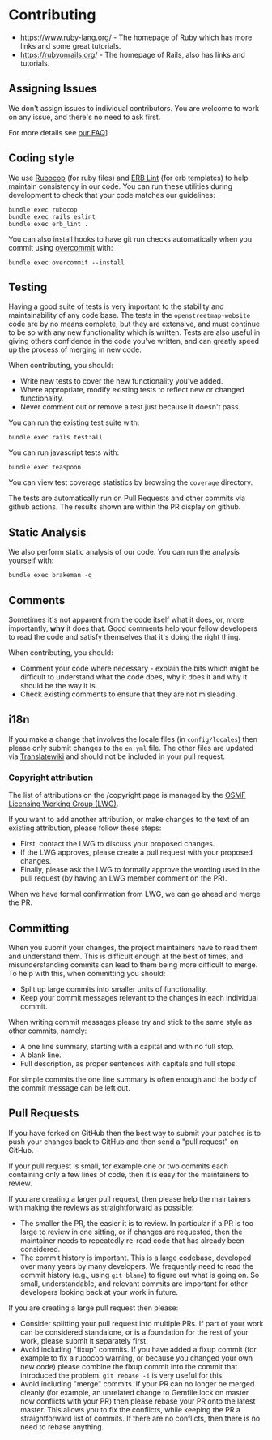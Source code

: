 # Contributing

* https://www.ruby-lang.org/ - The homepage of Ruby which has more links and some great tutorials.
* https://rubyonrails.org/ - The homepage of Rails, also has links and tutorials.

## Assigning Issues

We don't assign issues to individual contributors. You are welcome to work on any
issue, and there's no need to ask first.

For more details see [our FAQ](FAQ.md)]

## Coding style

We use [Rubocop](https://github.com/rubocop-hq/rubocop) (for ruby files)
and [ERB Lint](https://github.com/Shopify/erb-lint) (for erb templates)
to help maintain consistency in our code. You can run these utilities during
development to check that your code matches our guidelines:

```
bundle exec rubocop
bundle exec rails eslint
bundle exec erb_lint .
```

You can also install hooks to have git run checks automatically when
you commit using [overcommit](https://github.com/sds/overcommit) with:

```
bundle exec overcommit --install
```

## Testing

Having a good suite of tests is very important to the stability and
maintainability of any code base. The tests in the `openstreetmap-website` code are
by no means complete, but they are extensive, and must continue to be
so with any new functionality which is written. Tests are also useful
in giving others confidence in the code you've written, and can
greatly speed up the process of merging in new code.

When contributing, you should:

* Write new tests to cover the new functionality you've added.
* Where appropriate, modify existing tests to reflect new or changed
functionality.
* Never comment out or remove a test just because it doesn't pass.

You can run the existing test suite with:

```
bundle exec rails test:all
```

You can run javascript tests with:

```
bundle exec teaspoon
```

You can view test coverage statistics by browsing the `coverage` directory.

The tests are automatically run on Pull Requests and other commits via github
actions. The results shown are within the PR display on github.

## Static Analysis

We also perform static analysis of our code. You can run the analysis yourself with:

```
bundle exec brakeman -q
```

## Comments

Sometimes it's not apparent from the code itself what it does, or,
more importantly, **why** it does that. Good comments help your fellow
developers to read the code and satisfy themselves that it's doing the
right thing.

When contributing, you should:

* Comment your code where necessary - explain the bits which
might be difficult to understand what the code does, why it does it
and why it should be the way it is.
* Check existing comments to ensure that they are not misleading.

## i18n

If you make a change that involves the locale files (in `config/locales`) then please
only submit changes to the `en.yml` file. The other files are updated via
[Translatewiki](https://translatewiki.net/wiki/Translating:OpenStreetMap) and should
not be included in your pull request.

### Copyright attribution

The list of attributions on the /copyright page is managed by the [OSMF Licensing
Working Group (LWG)](https://wiki.osmfoundation.org/wiki/Licensing_Working_Group).

If you want to add another attribution, or make changes to the text of an existing
attribution, please follow these steps:

* First, contact the LWG to discuss your proposed changes.
* If the LWG approves, please create a pull request with your proposed changes.
* Finally, please ask the LWG to formally approve the wording used in the pull request
  (by having an LWG member comment on the PR).

When we have formal confirmation from LWG, we can go ahead and merge the PR.

## Committing

When you submit your changes, the project maintainers have to read them and
understand them. This is difficult enough at the best of times, and
misunderstanding commits can lead to them being more difficult to
merge. To help with this, when committing you should:

* Split up large commits into smaller units of functionality.
* Keep your commit messages relevant to the changes in each individual
commit.

When writing commit messages please try and stick to the same style as
other commits, namely:

* A one line summary, starting with a capital and with no full stop.
* A blank line.
* Full description, as proper sentences with capitals and full stops.

For simple commits the one line summary is often enough and the body
of the commit message can be left out.

## Pull Requests

If you have forked on GitHub then the best way to submit your patches is to
push your changes back to GitHub and then send a "pull request" on GitHub.

If your pull request is small, for example one or two commits each containing
only a few lines of code, then it is easy for the maintainers to review.

If you are creating a larger pull request, then please help the maintainers
with making the reviews as straightforward as possible:

* The smaller the PR, the easier it is to review. In particular if a PR is too
  large to review in one sitting, or if changes are requested, then the
  maintainer needs to repeatedly re-read code that has already been considered.
* The commit history is important. This is a large codebase, developed over many
  years by many developers. We frequently need to read the commit history (e.g.,
  using `git blame`) to figure out what is going on. So small, understandable,
  and relevant commits are important for other developers looking back at your
  work in future.

If you are creating a large pull request then please:

* Consider splitting your pull request into multiple PRs. If part of your work
  can be considered standalone, or is a foundation for the rest of your work,
  please submit it separately first.
* Avoid including "fixup" commits. If you have added a fixup commit (for example
  to fix a rubocop warning, or because you changed your own new code) please
  combine the fixup commit into the commit that introduced the problem.
  `git rebase -i` is very useful for this.
* Avoid including "merge" commits. If your PR can no longer be merged cleanly
  (for example, an unrelated change to Gemfile.lock on master now conflicts with
  your PR) then please rebase your PR onto the latest master. This allows you to
  fix the conflicts, while keeping the PR a straightforward list of commits. If
  there are no conflicts, then there is no need to rebase anything.
